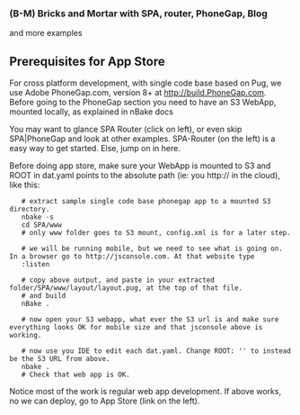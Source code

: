


### (B-M) Bricks and Mortar with SPA, router, PhoneGap, Blog
and more examples

## Prerequisites for App Store

For cross platform development, with single code base based on Pug, we use Adobe PhoneGap.com, version 8+ at http://build.PhoneGap.com. Before going to the PhoneGap section you need to have an S3 WebApp, mounted locally, as explained in nBake docs

You may want to glance SPA Router (click on left), or even skip SPA|PhoneGap and look at other examples. SPA-Router (on the left) is a easy way to get started. Else, jump on in here.

Before doing app store, make sure your WebApp is mounted to S3 and ROOT in dat.yaml points to the absolute path (ie: you http:// in the cloud), like this:
```
   # extract sample single code base phonegap app to a mounted S3 directory.
   nbake -s
   cd SPA/www
   # only www folder goes to S3 mount, config.xml is for a later step.

   # we will be running mobile, but we need to see what is going on. In a browser go to http://jsconsole.com. At that website type
   :listen

   # copy above output, and paste in your extracted folder/SPA/www/layout/layout.pug, at the top of that file.
   # and build
   nBake .

   # now open your S3 webapp, what ever the S3 url is and make sure everything looks OK for mobile size and that jsconsole above is working.

   # now use you IDE to edit each dat.yaml. Change ROOT: '' to instead be the S3 URL from above.
   nbake .
   # Check that web app is OK.

```
Notice most of the work is regular web app development. If above works, no we can deploy, go to App Store (link on the left).

